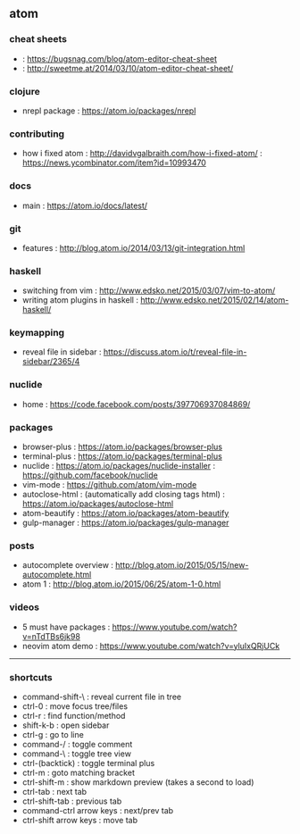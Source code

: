 ## atom

### cheat sheets
- : https://bugsnag.com/blog/atom-editor-cheat-sheet
- : http://sweetme.at/2014/03/10/atom-editor-cheat-sheet/

### clojure
- nrepl package : https://atom.io/packages/nrepl

### contributing
- how i fixed atom : http://davidvgalbraith.com/how-i-fixed-atom/ : https://news.ycombinator.com/item?id=10993470

### docs
- main : https://atom.io/docs/latest/

### git
- features : http://blog.atom.io/2014/03/13/git-integration.html

### haskell
- switching from vim : http://www.edsko.net/2015/03/07/vim-to-atom/
- writing atom plugins in haskell : http://www.edsko.net/2015/02/14/atom-haskell/

### keymapping
- reveal file in sidebar : https://discuss.atom.io/t/reveal-file-in-sidebar/2365/4

### nuclide
- home : https://code.facebook.com/posts/397706937084869/

### packages
- browser-plus : https://atom.io/packages/browser-plus
- terminal-plus : https://atom.io/packages/terminal-plus
- nuclide : https://atom.io/packages/nuclide-installer : https://github.com/facebook/nuclide
- vim-mode : https://github.com/atom/vim-mode
- autoclose-html : (automatically add closing tags html) : https://atom.io/packages/autoclose-html
- atom-beautify : https://atom.io/packages/atom-beautify
- gulp-manager : https://atom.io/packages/gulp-manager

### posts
- autocomplete overview : http://blog.atom.io/2015/05/15/new-autocomplete.html
- atom 1 : http://blog.atom.io/2015/06/25/atom-1-0.html

### videos
- 5 must have packages : https://www.youtube.com/watch?v=nTdTBs6jk98
- neovim atom demo : https://www.youtube.com/watch?v=yluIxQRjUCk

-------

### shortcuts
- command-shift-\ : reveal current file in tree
- ctrl-0 : move focus tree/files
- ctrl-r : find function/method
- shift-k-b : open sidebar
- ctrl-g : go to line
- command-/ : toggle comment
- command-\ : toggle tree view
- ctrl-(backtick) : toggle terminal plus
- ctrl-m : goto matching bracket
- ctrl-shift-m : show markdown preview (takes a second to load)
- ctrl-tab : next tab
- ctrl-shift-tab : previous tab
- command-ctrl arrow keys : next/prev tab
- ctrl-shift arrow keys : move tab
